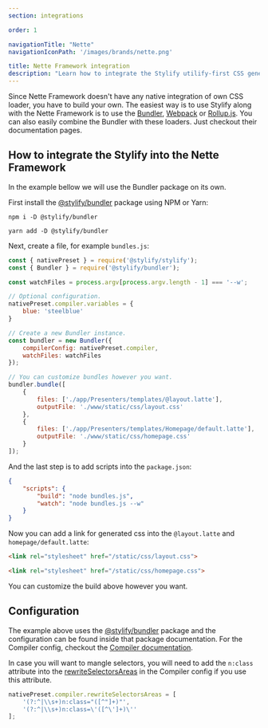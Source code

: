 ```yaml
---
section: integrations

order: 1

navigationTitle: "Nette"
navigationIconPath: '/images/brands/nette.png'

title: Nette Framework integration
description: "Learn how to integrate the Stylify utilify-first CSS generator into the Nette Framework."
---
```


Since Nette Framework doesn't have any native integration of own CSS loader, you have to build your own. The easiest way is to use Stylify along with the Nette Framework is to use the [Bundler](/docs/bundler), [Webpack](/docs/integrations/webpack) or [Rollup.js](/docs/integrations/rollupjs).
You can also easily combine the Bundler with these loaders. Just checkout their documentation pages.

<note><template>
Integration example for the Nette framework can be found in <a href="https://github.com/stylify/integrations-examples/tree/master/nette" target="_blank" rel="noopener">integrations examples repository</a>.
</template></note>

## How to integrate the Stylify into the Nette Framework

In the example bellow we will use the Bundler package on its own.

First install the [@stylify/bundler](/docs/bundler) package using NPM or Yarn:

```
npm i -D @stylify/bundler

yarn add -D @stylify/bundler
```

Next, create a file, for example `bundles.js`:

```js
const { nativePreset } = require('@stylify/stylify');
const { Bundler } = require('@stylify/bundler');

const watchFiles = process.argv[process.argv.length - 1] === '--w';

// Optional configuration.
nativePreset.compiler.variables = {
	blue: 'steelblue'
}

// Create a new Bundler instance.
const bundler = new Bundler({
	compilerConfig: nativePreset.compiler,
	watchFiles: watchFiles
});

// You can customize bundles however you want.
bundler.bundle([
	{
		files: ['./app/Presenters/templates/@layout.latte'],
		outputFile: './www/static/css/layout.css'
	},
	{
		files: ['./app/Presenters/templates/Homepage/default.latte'],
		outputFile: './www/static/css/homepage.css'
	}
]);
```

And the last step is to add scripts into the `package.json`:

```json
{
	"scripts": {
		"build": "node bundles.js",
		"watch": "node bundles.js --w"
	}
}
```

Now you can add a link for generated css into the `@layout.latte` and `homepage/default.latte`:

```html
<link rel="stylesheet" href="/static/css/layout.css">

<link rel="stylesheet" href="/static/css/homepage.css">
```

You can customize the build above however you want.

## Configuration

The example above uses the [@stylify/bundler](/docs/bundler) package and the configuration can be found inside that package documentation.
For the Compiler config, checkout the [Compiler documentation](/docs/stylify/compiler).

In case you will want to mangle selectors, you will need to add the `n:class` attribute into the [rewriteSelectorsAreas](/docs/stylify/compiler#rewriteselectorsareas) in the Compiler config if you use this attribute.

```js
nativePreset.compiler.rewriteSelectorsAreas = [
	'(?:^|\\s+)n:class="([^"]+)"',
	'(?:^|\\s+)n:class=\'([^\']+)\''
];
```

